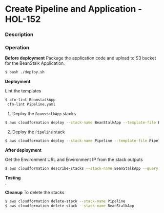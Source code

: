 # Create Pipeline and Application - HOL-152

### Description

### Operation

**Before deployment**
Package the application code and upload to S3 bucket for the BeanStalk Application.

```bash
$ bash ./deploy.sh
```

**Deployment**

Lint the templates

```bash
$ cfn-lint BeanstalkApp
 cfn-lint Pipeline.yaml
```

1. Deploy the `BeanstalkApp` stacks

```bash
$ aws cloudformation deploy --stack-name BeanStalkApp --template-file BeanStalkApp.yaml --capabilities CAPABILITY_NAMED_IAM
```

2. Deploy the `Pipeline` stack

```bash
$ aws cloudformation deploy --stack-name Pipeline --template-file Pipeline.yaml --capabilities CAPABILITY_NAMED_IAM --parameter-overrides file://secret-parameters.json
```

**After deployment**

Get the Environment URL and Environment IP from the stack outputs

```bash
$ aws cloudformation describe-stacks --stack-name BeanStalkApp --query "Stacks[0].Outputs" --no-cli-pager
```

**Testing**  
.

**Cleanup**
To delete the stacks

```bash
$ aws cloudformation delete-stack --stack-name Pipeline
$ aws cloudformation delete-stack --stack-name BeanStalkApp
```

